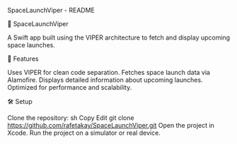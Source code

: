  SpaceLaunchViper - README

🚀 SpaceLaunchViper

A Swift app built using the VIPER architecture to fetch and display upcoming space launches.

📌 Features

Uses VIPER for clean code separation.
Fetches space launch data via Alamofire.
Displays detailed information about upcoming launches.
Optimized for performance and scalability.

🛠️ Setup

Clone the repository:
sh
Copy
Edit
git clone https://github.com/rafetakay/SpaceLaunchViper.git
Open the project in Xcode.
Run the project on a simulator or real device.
